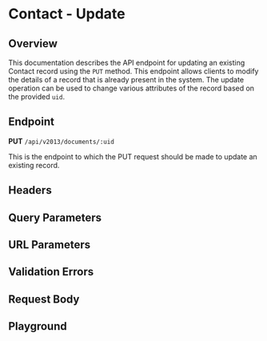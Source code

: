 <script setup>
import SwaggerUI from "@/swagger/view/SwaggerUI.vue"
import swaggerJson from "@/swagger/json/contact/update.json";

const swaggerSpecs = [
  { json: swaggerJson, protected: true },
];
</script>

# Contact - Update

## Overview

This documentation describes the API endpoint for updating an existing Contact record using the `PUT` method. This endpoint allows clients to modify the details of a record that is already present in the system. The update operation can be used to change various attributes of the record based on the provided `uid`.

## Endpoint

**PUT** `/api/v2013/documents/:uid`

This is the endpoint to which the PUT request should be made to update an existing record.

## Headers
<!--@include: @/../components/common/header/authorization-realm.md-->

## Query Parameters
<!--@include: @/../components/common/query/schema.md-->

## URL Parameters
<!--@include: @/../components/common/url/uid.md-->

## Validation Errors
<!--@include: @/../components/common/validation-error.md-->

## Request Body
<!--@include: @/../components/contact/request-body.md-->

## Playground

<SwaggerUI :swaggerSpecs="swaggerSpecs"/>